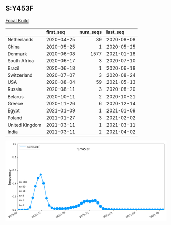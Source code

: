 

## S:Y453F
[Focal Build](https://nextstrain.org/groups/neherlab/ncov/S.Y453F?c=gt-S_453&f_region=Europe)

|                | first_seq   |   num_seqs | last_seq   |
|:---------------|:------------|-----------:|:-----------|
| Netherlands    | 2020-04-25  |         39 | 2020-08-08 |
| China          | 2020-05-25  |          1 | 2020-05-25 |
| Denmark        | 2020-06-08  |       1577 | 2021-01-18 |
| South Africa   | 2020-06-17  |          3 | 2020-07-10 |
| Brazil         | 2020-06-18  |          1 | 2020-06-18 |
| Switzerland    | 2020-07-07  |          3 | 2020-08-24 |
| USA            | 2020-08-04  |         59 | 2021-05-13 |
| Russia         | 2020-08-11  |          3 | 2020-08-20 |
| Belarus        | 2020-10-11  |          2 | 2020-10-21 |
| Greece         | 2020-11-26  |          6 | 2020-12-14 |
| Egypt          | 2021-01-09  |          1 | 2021-01-09 |
| Poland         | 2021-01-27  |          3 | 2021-02-02 |
| United Kingdom | 2021-03-11  |          1 | 2021-03-11 |
| India          | 2021-03-11  |          2 | 2021-04-02 |

![Overall trends S.Y453F](/overall_trends_figures/overall_trends_S.Y453F.png)